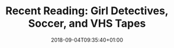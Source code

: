 ---
layout: reading_list
title: 'Recent Reading: Girl Detectives, Soccer, and VHS Tapes'
excerpt: 'Big catch-up on summer reading of comic books, biographies, and World Cup soccer.'
type: reading_list
date: 2018-09-04T09:35:40+01:00
books:
  - id: dubois-game
    note: >
      I read this while the World Cup was on. I know Laurent Dubois from my graduate work reading the Atlantic World historiography, but since then he has become one of my favorite writers on sports as well. This book is arranged in chapters using different participants in the game—players by position, managers, referees, fans—to anchor thematic observations on politics, gender, race, and culture in soccer.
  - id: fagone-codes
    note: >
      I was completely unaware of the specifics of the bureaucratic apparatus (and really lack thereof) for code breaking during World War II, but that is hardly the only interesting aspect of this. Not only are there many other axes of interest for history of science and technology in the different communities of research and scholarship that Elizebeth Friedman moved through, but I appreciate Fagone’s enthusiastic championing of his subject and her largely unheralded work.
  - id: king-vision-1
    note: >
      Max Temkin strongly recommended this on the [Do By Friday](http://dobyfriday.com) podcast. I think there may be a little bit of context I'm missing from not being familiar with the larger story of Vision, but nonetheless I thought it was a pretty interesting exploration of what makes community (through both exclusion and inclusion) and how identities are constructed.
  - id: darnielle-universal-harvester
    note: >
      _Universal Harvester_ builds a strong sense of place in late 90s Iowa in which its quiet, suspenseful almost-horror sits neatly next to people living with loss and grief. Darnielle's experience building characters in the small spaces of songs shows itself in his knack for finding the small exemplary. This writing felt patient and confident; I really enjoyed being in and moving slowly through this world.
  - id: andersen-fantasyland
    note: >
      Kurt Andersen traces the development of magical thinking and individualistic ‘truth’ in American culture from early English settlement to the present day. He does a good job summarizing the early modern cultural history. It’s a survey, and I’m not the imagined audience for it, but it was nice to see this perspective on early American Protestant religion in a work of popular nonfiction. Andersen’s clear interest is in the second half of the twentieth century when he argues that the American predeliction for personal truth, facilitated by the counterculture and postmodernism, allow for an explosion of non-reality-based worldviews across the political and cultural spectrum. The obvious endpoint is the era of the Trump presidency. In tying this moment to a long history fusing individualistic and supernatural worldviews into a uniquely American epistemology, Andersen helpfully challenges the idea that this Trumpist moment is some kind of catastrophic rupture rather than inherently American.
  - id: larson-goldie-vance
    note: >
      I picked this out at the comic book store with Mees having seen it mentioned before as a good book for kids. It’s a nice Nancy Drew- or Harriet the Spy-like girl-detective story about a precocious teenager who takes it upon herself to act as house detective at South Florida hotel where her father works in a early 1960s setting. The primary young characters are people of color and the teen romance is not exclusively heterosexual. The artwork is colorful and fun, and the action is mostly non-violent. It was a worthwhile read for my own enjoyment, but it’s also definitely a great option for non-superhero comics for kids.
  - id: nesbo-cockroaches
    note: >
      When I started reading the Harry Hole series, the installment available in English was _The Redbreast_, which is actually the third book in the series. Almost ten years later, it’s interesting to return to this earlier entry. It’s a page-turner the way they all are. Having spent a short time in Bangkok staying with Northern European ex-pat friends, it was interesting to see Nesbø’s frame for conflicts between Thai and ex-pat culture, particularly as he seems to experience it differently as a Northern European than I do as an American.
  - id: stephenson-dodo
    note: >
      This was lighter reading than some Stephenson fare—more like _Zodiac_ than _Sevenes_—and ends up as a sort of time-traveling heist novel that mashes up Big Science and the occult, the military and academia. The narrative is presented in letters, networked groupware messaging platforms, and journals. On both these counts it’s reminiscent of other things I’ve read recently, but far more successful. I’m not familiar with Nicole Galland, but I’m sort of curious to read her historical fiction now, and I’m glad to see indications that this is the first installment in a series.
---
